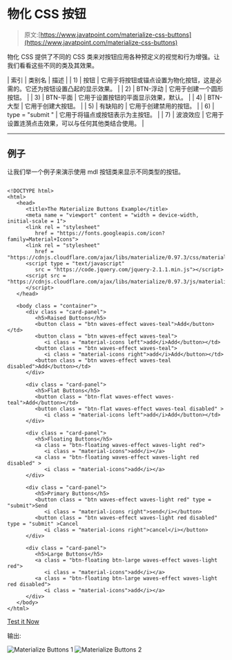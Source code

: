 # 物化 CSS 按钮

> 原文:[https://www.javatpoint.com/materialize-css-buttons](https://www.javatpoint.com/materialize-css-buttons)

物化 CSS 提供了不同的 CSS 类来对按钮应用各种预定义的视觉和行为增强。让我们看看这些不同的类及其效果。

| 索引 | 类别名 | 描述 |
| 1) | 按钮 | 它用于将按钮或锚点设置为物化按钮，这是必需的。它还为按钮设置凸起的显示效果。 |
| 2) | BTN-浮动 | 它用于创建一个圆形按钮。 |
| 3) | BTN-平面 | 它用于设置按钮的平面显示效果，默认。 |
| 4) | BTN-大型 | 它用于创建大按钮。 |
| 5) | 有缺陷的 | 它用于创建禁用的按钮。 |
| 6) | type = "submit " | 它用于将锚点或按钮表示为主按钮。 |
| 7) | 波浪效应 | 它用于设置涟漪点击效果，可以与任何其他类结合使用。 |

* * *

## 例子

让我们举一个例子来演示使用 mdl 按钮类来显示不同类型的按钮。

```

<!DOCTYPE html>
<html>
   <head>
      <title>The Materialize Buttons Example</title>
      <meta name = "viewport" content = "width = device-width, initial-scale = 1">      
      <link rel = "stylesheet"
         href = "https://fonts.googleapis.com/icon?family=Material+Icons">
      <link rel = "stylesheet"
         href = "https://cdnjs.cloudflare.com/ajax/libs/materialize/0.97.3/css/materialize.min.css">
      <script type = "text/javascript"
         src = "https://code.jquery.com/jquery-2.1.1.min.js"></script>           
      <script src = "https://cdnjs.cloudflare.com/ajax/libs/materialize/0.97.3/js/materialize.min.js">
      </script> 
   </head>

   <body class = "container"> 
      <div class = "card-panel">
         <h5>Raised Buttons</h5>
         <button class = "btn waves-effect waves-teal">Add</button></td>
         <button class = "btn waves-effect waves-teal">
            <i class = "material-icons left">add</i>Add</button></td>
         <button class = "btn waves-effect waves-teal">
            <i class = "material-icons right">add</i>Add</button></td>
         <button class = "btn waves-effect waves-teal disabled">Add</button></td>
      </div>

      <div class = "card-panel">
         <h5>Flat Buttons</h5>
         <button class = "btn-flat waves-effect waves-teal">Add</button></td>
         <button class = "btn-flat waves-effect waves-teal disabled" >
            <i class = "material-icons left">add</i>Add</button></td>
      </div>

      <div class = "card-panel">
         <h5>Floating Buttons</h5>
         <a class = "btn-floating waves-effect waves-light red">
            <i class = "material-icons">add</i></a>
         <a class = "btn-floating waves-effect waves-light red disabled" >
            <i class = "material-icons">add</i></a>
      </div>

      <div class = "card-panel">
         <h5>Primary Buttons</h5>
         <button class = "btn waves-effect waves-light red" type = "submit">Send
            <i class = "material-icons right">send</i></button>
         <button class = "btn waves-effect waves-light red disabled" type = "submit" >Cancel
            <i class = "material-icons right">cancel</i></button>
      </div>

      <div class = "card-panel">
         <h5>Large Buttons</h5>
         <a class = "btn-floating btn-large waves-effect waves-light red">
            <i class = "material-icons">add</i></a>
         <a class = "btn-floating btn-large waves-effect waves-light red disabled">
            <i class = "material-icons">add</i></a>
      </div>
   </body>   
</html>

```

[Test it Now](https://www.javatpoint.com/oprweb/test.jsp?filename=materializecssbuttons1)

输出:

![Materialize Buttons 1](../Images/77258178627f40c47825aedd10aa4e1b.png)
![Materialize Buttons 2](../Images/1e234c74428b4d980cc5f2b94664e0ae.png)
